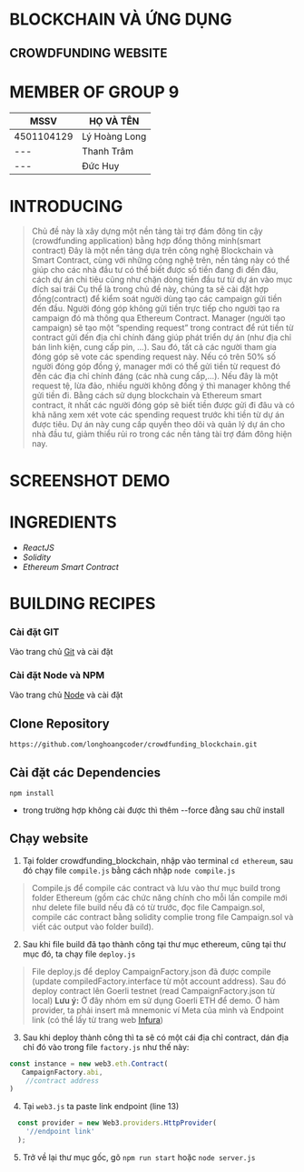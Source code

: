 # BLOCKCHAIN VÀ ỨNG DỤNG
## CROWDFUNDING WEBSITE

# MEMBER OF GROUP 9
| MSSV       | HỌ VÀ TÊN     |
| ---------- | ------------- |
| 4501104129 | Lý Hoàng Long |
| ---        | Thanh Trâm    |
| ---        | Đức Huy       |

# INTRODUCING
> Chủ đề này là xây dựng một nền tảng tài trợ đám đông tin cậy (crowdfunding application) bằng hợp đồng thông minh(smart contract)
> Đây là một nền tảng dựa trên công nghệ Blockchain và Smart Contract, cùng với những công nghệ trên, nền tảng này có thể giúp cho các nhà đầu tư có thể biết được số tiền đang đi đến đâu, cách dự án chi tiêu cũng như chặn dòng tiền đầu tư từ dự án vào mục đích sai trái
> Cụ thể là trong chủ đề này, chúng ta sẽ cài đặt hợp đồng(contract) để kiểm soát người dùng tạo các campaign gửi tiền đến đầu. Người đóng góp không gửi tiền trực tiếp cho người tạo ra campaign đó mà thông qua Ethereum Contract. 
>Manager (người tạo campaign) sẽ tạo
một “spending request” trong contract để rút tiền từ contract gửi đến địa chỉ
chính đáng giúp phát triển dự án (như địa chỉ bán linh kiện, cung cấp pin,
…). Sau đó, tất cả các người tham gia đóng góp sẽ vote các spending
request này. Nếu có trên 50% số người đóng góp đồng ý, manager mới có
thể gửi tiền từ request đó đến các địa chỉ chính đáng (các nhà cung cấp,…).
Nếu đây là một request tệ, lừa đảo, nhiều người không đồng ý thì manager
không thể gửi tiền đi.
Bằng cách sử dụng blockchain và Ethereum smart contract, ít nhất các
người đóng góp sẽ biết tiền được gửi đi đâu và có khả năng xem xét vote
các spending request trước khi tiền từ dự án được tiêu. Dự án này cung cấp
quyền theo dõi và quản lý dự án cho nhà đầu tư, giảm thiểu rủi ro trong các
nền tảng tài trợ đám đông hiện nay.

# SCREENSHOT DEMO

# INGREDIENTS
* *ReactJS*
* *Solidity*
* *Ethereum Smart Contract*
# BUILDING RECIPES
### Cài đặt GIT
Vào trang chủ [Git](https://git-scm.com/) và cài đặt
### Cài đặt Node và NPM
Vào trang chủ [Node](http://~) và cài đặt
## Clone Repository
`https://github.com/longhoangcoder/crowdfunding_blockchain.git`
## Cài đặt các Dependencies
`npm install`
- trong trường hợp không cài được thì thêm --force đằng sau chữ install

## Chạy website
1. Tại folder crowdfunding_blockchain, nhập vào terminal `cd ethereum`, sau đó chạy file `compile.js` bằng cách nhập `node compile.js`
>Compile.js để compile các contract và
lưu vào thư mục build trong folder Ethereum (gồm các chức năng chính cho mỗi lần compile mới như delete file build nếu đã có từ trước, đọc file Campaign.sol, compile các contract bằng solidity complie trong file Campaign.sol và viết các output vào folder build).
2. Sau khi file build đã tạo thành công tại thư mục ethereum, cũng tại thư mục đó, ta chạy file `deploy.js`
>File deploy.js để deploy CampaignFactory.json đã được compile (update compiledFactory.interface từ một account address). Sau đó deploy contract lên Goerli testnet (read CampaignFactory.json từ local)
**Lưu ý:** Ở đây nhóm em sử dụng Goerli ETH để demo. Ở hàm provider, ta phải insert mã mnemonic ví Meta của mình và Endpoint link (có thể lấy từ trang web [Infura](https://docs.infura.io/infura/getting-started))
3. Sau khi deploy thành công thì ta sẽ có một cái địa chỉ contract, dán địa chỉ đó vào trong file `factory.js` như thế này:
```js
const instance = new web3.eth.Contract(
   CampaignFactory.abi,
    //contract address
)
``` 
4. Tại `web3.js` ta paste link endpoint (line 13)
```js
  const provider = new Web3.providers.HttpProvider(
    '//endpoint link'
  );
```
5. Trở về lại thư mục gốc, gõ `npm run start` hoặc `node server.js`

